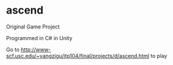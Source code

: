 # ascend
Original Game Project

Programmed in C# in Unity

Go to http://www-scf.usc.edu/~yangzigu/itp104/final/projects/d/ascend.html to play
